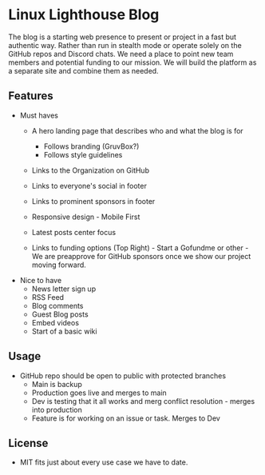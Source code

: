 # Linux Lighthouse Blog

The blog is a starting web presence to present or project in a fast but authentic way. Rather than run in stealth mode or operate solely on the GitHub repos and Discord chats. We need a place to point new team members and potential funding to our mission. We will build the platform as a separate site and combine them as needed. 

## Features

- Must haves
    - A hero landing page that describes who and what the blog is for
	    - Follows branding (GruvBox?)
	    - Follows style guidelines
    - Links to the Organization on GitHub
    - Links to everyone's social in footer
    - Links to prominent sponsors in footer
    - Responsive design - Mobile First

    - Latest posts center focus
    - Links to funding options (Top Right) - Start a Gofundme or other - We are preapprove for GitHub sponsors once we show our project moving forward. 
- Nice to have
    - News letter sign up
    - RSS Feed
    - Blog comments
    - Guest Blog posts
    - Embed videos
    - Start of a basic wiki
## Usage

- GitHub repo should be open to public with protected branches
	- Main is backup
	- Production goes live and merges to main
	- Dev is testing that it all works and merg conflict resolution - merges into production
	- Feature is for working on an issue or task. Merges to Dev

## License

- MIT fits just about every use case we have to date. 

